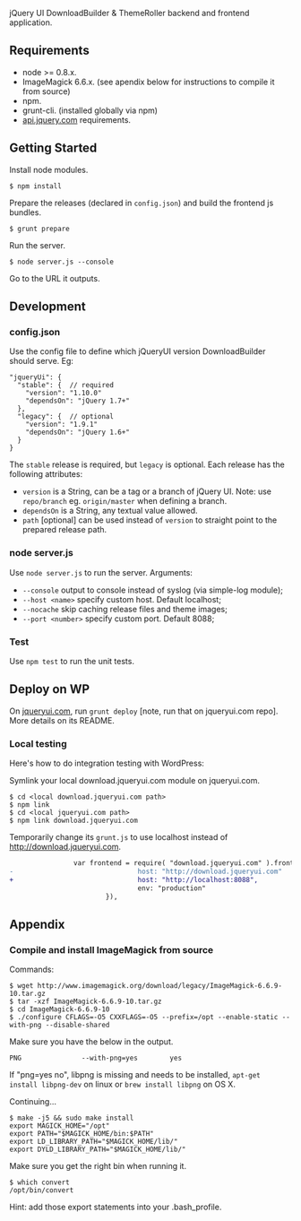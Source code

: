jQuery UI DownloadBuilder & ThemeRoller backend and frontend application.

## Requirements
- node >= 0.8.x.
- ImageMagick 6.6.x. (see apendix below for instructions to compile it from source)
- npm.
- grunt-cli. (installed globally via npm)
- [api.jquery.com](https://github.com/jquery/api.jquery.com) requirements.

## Getting Started

Install node modules.
```
$ npm install
```

Prepare the releases (declared in `config.json`) and build the frontend js bundles.
```
$ grunt prepare
```

Run the server.
```
$ node server.js --console
```

Go to the URL it outputs.

## Development

### config.json

Use the config file to define which jQueryUI version DownloadBuilder should serve. Eg:
```
"jqueryUi": {
  "stable": {  // required
    "version": "1.10.0"
    "dependsOn": "jQuery 1.7+"
  },
  "legacy": {  // optional
    "version": "1.9.1"
    "dependsOn": "jQuery 1.6+"
  }
}
```

The `stable` release is required, but `legacy` is optional. Each release has the following attributes:
- `version` is a String, can be a tag or a branch of jQuery UI. Note: use `repo/branch` eg. `origin/master` when defining a branch.
- `dependsOn` is a String, any textual value allowed.
- `path` [optional] can be used instead of `version` to straight point to the prepared release path.


### node server.js

Use `node server.js` to run the server. Arguments:
- `--console` output to console instead of syslog (via simple-log module);
- `--host <name>` specify custom host. Default localhost;
- `--nocache` skip caching release files and theme images;
- `--port <number>` specify custom port. Default 8088;


### Test

Use `npm test` to run the unit tests.


## Deploy on WP

On [jqueryui.com](https://github.com/jquery/jqueryui.com), run `grunt deploy` [note, run that on jqueryui.com repo]. More details on its README.

### Local testing

Here's how to do integration testing with WordPress:

Symlink your local download.jqueryui.com module on jqueryui.com.
```
$ cd <local download.jqueryui.com path>
$ npm link
$ cd <local jqueryui.com path>
$ npm link download.jqueryui.com
```

Temporarily change its `grunt.js` to use localhost instead of http://download.jqueryui.com.
```diff
                var frontend = require( "download.jqueryui.com" ).frontend({
-                               host: "http://download.jqueryui.com"
+                               host: "http://localhost:8088",
                                env: "production"
                        }),
```

## Appendix

### Compile and install ImageMagick from source

Commands:
```
$ wget http://www.imagemagick.org/download/legacy/ImageMagick-6.6.9-10.tar.gz
$ tar -xzf ImageMagick-6.6.9-10.tar.gz
$ cd ImageMagick-6.6.9-10
$ ./configure CFLAGS=-O5 CXXFLAGS=-O5 --prefix=/opt --enable-static --with-png --disable-shared
```

Make sure you have the below in the output.
```
PNG               --with-png=yes		yes
```

If "png=yes no", libpng is missing and needs to be installed, `apt-get install libpng-dev` on linux or `brew install libpng` on OS X.

Continuing...
```
$ make -j5 && sudo make install
export MAGICK_HOME="/opt"
export PATH="$MAGICK_HOME/bin:$PATH"
export LD_LIBRARY_PATH="$MAGICK_HOME/lib/"
export DYLD_LIBRARY_PATH="$MAGICK_HOME/lib/"
```

Make sure you get the right bin when running it.
```
$ which convert
/opt/bin/convert
```

Hint: add those export statements into your .bash_profile.
